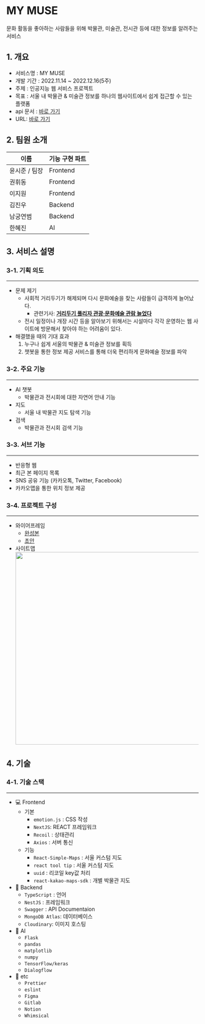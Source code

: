 # MY MUSE

문화 활동을 좋아하는 사람들을 위해 박물관, 미술관, 전시관 등에 대한 정보를 알려주는 서비스

## 1. 개요

- 서비스명 : MY MUSE
- 개발 기간 : 2022.11.14 ~ 2022.12.16(5주)
- 주제 : 인공지능 웹 서비스 프로젝트
- 목표 : 서울 내 박물관 & 미술관 정보를 하나의 웹사이트에서 쉽게 접근할 수 있는 플랫폼
- api 문서 : [바로 가기](https://app.swaggerhub.com/apis-docs/0126kjw/MYMUSE-API/1.0)
- URL: [바로 가기](http://kdt-ai5-team09.elicecoding.com/)

## 2. 팀원 소개

| 이름          | 기능 구현 파트 |
| ------------- | -------------- |
| 윤시준 / 팀장 | Frontend       |
| 권휘동        | Frontend       |
| 이지원        | Frontend       |
| 김진우        | Backend        |
| 남궁연범      | Backend        |
| 한혜진        | AI             |

## 3. 서비스 설명

### 3-1. 기획 의도

---

- 문제 제기
  - 사회적 거리두기가 해제되며 다시 문화예술을 찾는 사람들이 급격하게 늘어났다.
    - 관련기사: **[거리두기 풀리자 관광·문화예술 관람 늘었다](http://www.digitaltoday.co.kr/news/articleView.html?idxno=461766)**
  - 전시 일정이나 개장 시간 등을 알아보기 위해서는 시설마다 각각 운영하는 웹 사이트에 방문해서 찾아야 하는 어려움이 있다.
- 해결했을 때의 기대 효과
  1. 누구나 쉽게 서울의 박물관 & 미술관 정보를 획득
  2. 챗봇을 통한 정보 제공 서비스를 통해 더욱 편리하게 문화예술 정보를 파악

### 3-2. 주요 기능

---

- AI 챗봇
  - 박물관과 전시회에 대한 자연어 안내 기능
- 지도
  - 서울 내 박물관 지도 탐색 기능
- 검색
  - 박물관과 전시회 검색 기능

### 3-3. 서브 기능

---

- 반응형 웹
- 최근 본 페이지 목록
- SNS 공유 기능 (카카오톡, Twitter, Facebook)
- 카카오맵을 통한 위치 정보 제공

### 3-4. 프로젝트 구성

---

- 와이어프레임
  - [완성본](https://www.figma.com/file/xUpYp3ZPgtP6ADakcWJHIz/%EB%AC%B8%ED%99%94%EC%98%88%EC%88%A0-%EA%B4%80%EA%B4%91-%ED%94%8C%EB%9E%AB%ED%8F%BC?node-id=0%3A1)
  - [초안](https://www.figma.com/file/f6jBN0vKnA24rsIQpCDbAr/9gle?node-id=0%3A1&t=I6kS7uY0JdM56gkA-0)
- 사이트맵
  <br />
  <img src="/uploads/55899764e430464ac87d9af59934ccfa/9gle.drawio.png" width="619.5" height="504">

## 4. 기술

### 4-1. 기술 스택

---

- 💻 Frontend
  - 기본
    - `emotion.js` : CSS 작성
    - `NextJS`: REACT 프레임워크
    - `Recoil` : 상태관리
    - `Axios` : 서버 통신
  - 기능
    - `React-Simple-Maps` : 서울 커스텀 지도
    - `react tool tip` : 서울 커스텀 지도
    - `uuid` : 리코일 key값 처리
    - `react-kakao-maps-sdk` : 개별 박물관 지도
- 💾 Backend
  - `TypeScript` : 언어
  - `NestJS` : 프레임워크
  - `Swagger` : API Documentaion
  - `MongoDB Atlas`: 데이터베이스
  - `Cloudinary`: 이미지 호스팅
- 🤖 AI
  - `Flask`
  - `pandas`
  - `matplotlib`
  - `numpy`
  - `TensorFlow/keras`
  - `Dialogflow`
- 🔗 etc
  - `Prettier`
  - `eslint`
  - `Figma`
  - `Gitlab`
  - `Notion`
  - `Whimsical`
